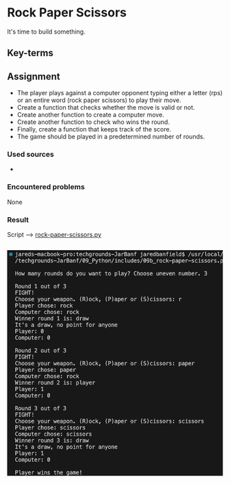 # Rock Paper Scissors
It's time to build something.

## Key-terms

## Assignment

- The player plays against a computer opponent typing either a letter (rps) or an entire word (rock paper scissors) to play their move.
- Create a function that checks whether the move is valid or not.
- Create another function to create a computer move.
- Create another function to check who wins the round.
- Finally, create a function that keeps track of the score.
- The game should be played in a predetermined number of rounds.

### Used sources
- []()

### Encountered problems
None

### Result

Script --> [rock-paper-scissors.py](/09_Python/includes/09b_rock-paper-scissors.py)

```py

```

![rock paper scissors](/09_Python/includes/09b_rock-paper-scissors1.png)<br>